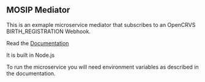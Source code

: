 ## MOSIP Mediator

This is an exmaple microservice mediator that subscribes to an OpenCRVS BIRTH_REGISTRATION Webhook.

Read the [Documentation](http://documentation.opencrvs.org/opencrvs-core/docs/technology/webhooks)

It is built in Node.js

To run the microservice you will need environment variables as described in the documentation.
